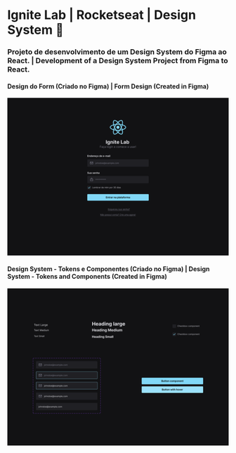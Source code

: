 # Ignite Lab | Rocketseat | Design System 🚀

### Projeto de desenvolvimento de um Design System do Figma ao React. | Development of a Design System Project from Figma to React.

#### Design do Form (Criado no Figma) | Form Design (Created in Figma)
![design/form](https://github.com/kellycesario/rocketseat-design-system/blob/main/public/images/Design.png)

#### Design System - Tokens e Componentes (Criado no Figma) | Design System - Tokens and Components (Created in Figma)
![components](https://github.com/kellycesario/rocketseat-design-system/blob/main/public/images/Components.png)
